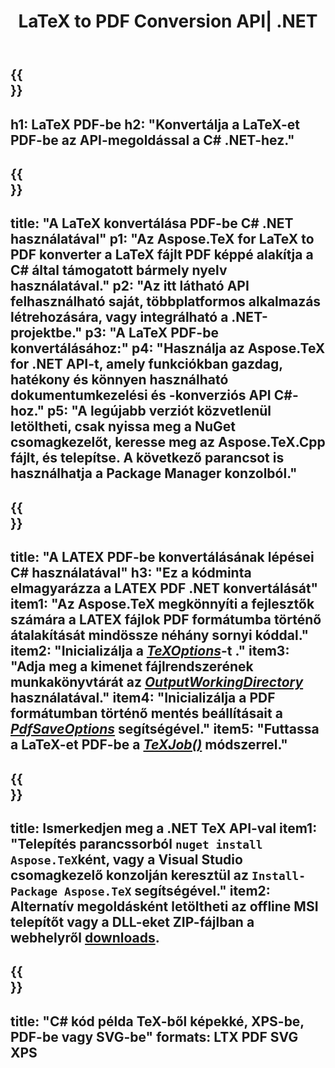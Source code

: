 ﻿---
translation: true
template: /_templates/_conversion-child-net.md
title: LaTeX to PDF Conversion API| .NET
description: LaTeX PDF konvertálási funkció. Integrálja ezt a helyszíni .NET-könyvtárat a projektjébe, vagy használjon többplatformos alkalmazásokat a LaTeX PDF-be konvertálásához.
keywords: latex pdf-be api net, latex2pdf integráció c#
url: /net/conversion/latex-to-pdf/
family: tex
platformtag: net
feature: conversion
informat: LATEX
outformat: PDF
otherformats: BMP PNG JPEG TIFF SVG XPS
---

{{<section banner>}}
---
h1: LaTeX PDF-be
h2: "Konvertálja a LaTeX-et PDF-be az API-megoldással a C# .NET-hez."
---

{{<section overview>}}
---
title: "A LaTeX konvertálása PDF-be C# .NET használatával"
p1: "Az Aspose.TeX for LaTeX to PDF konverter a LaTeX fájlt PDF képpé alakítja a C# által támogatott bármely nyelv használatával."
p2: "Az itt látható API felhasználható saját, többplatformos alkalmazás létrehozására, vagy integrálható a .NET-projektbe."
p3: "A LaTeX PDF-be konvertálásához:"
p4: "Használja az Aspose.TeX for .NET API-t, amely funkciókban gazdag, hatékony és könnyen használható dokumentumkezelési és -konverziós API C#-hoz."
p5: "A legújabb verziót közvetlenül letöltheti, csak nyissa meg a NuGet csomagkezelőt, keresse meg az Aspose.TeX.Cpp fájlt, és telepítse. A következő parancsot is használhatja a Package Manager konzolból."
---

{{<section feature1>}}
---
title: "A LATEX PDF-be konvertálásának lépései C# használatával"
h3: "Ez a kódminta elmagyarázza a LATEX PDF .NET konvertálását"
item1: "Az Aspose.TeX megkönnyíti a fejlesztők számára a LATEX fájlok PDF formátumba történő átalakítását mindössze néhány sornyi kóddal."
item2: "Inicializálja a [*TeXOptions*](https://reference.aspose.com/tex/net/aspose.tex/texoptions/)-t ."
item3: "Adja meg a kimenet fájlrendszerének munkakönyvtárát az [*OutputWorkingDirectory*](https://reference.aspose.com/tex/net/aspose.tex/texoptions/outputworkingdirectory/) használatával."
item4: "Inicializálja a PDF formátumban történő mentés beállításait a [*PdfSaveOptions*](https://reference.aspose.com/tex/net/aspose.tex.presentation.image/pdfsaveoptions/) segítségével."
item5: "Futtassa a LaTeX-et PDF-be a [*TeXJob()*](https://reference.aspose.com/tex/net/aspose.tex/texjob/) módszerrel."
---

{{<section feature2>}}
---
title: Ismerkedjen meg a .NET TeX API-val
item1: "Telepítés parancssorból ```nuget install Aspose.TeX```ként, vagy a Visual Studio csomagkezelő konzolján keresztül az ```Install-Package Aspose.TeX``` segítségével."
item2: Alternatív megoldásként letöltheti az offline MSI telepítőt vagy a DLL-eket ZIP-fájlban a  webhelyről  [downloads](https://releases.aspose.com/tex/net).
---

{{<section widget>}}
---
title: "C# kód példa TeX-ből képekké, XPS-be, PDF-be vagy SVG-be"
formats: LTX PDF SVG XPS
---